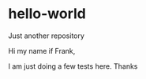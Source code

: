 # hello-world
Just another repository

Hi my name if Frank,

I am just doing a few tests here. Thanks

